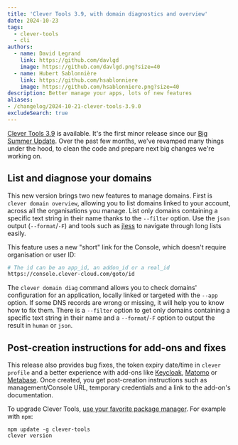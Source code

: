 ```yaml
---
title: 'Clever Tools 3.9, with domain diagnostics and overview'
date: 2024-10-23
tags:
  - clever-tools
  - cli
authors:
  - name: David Legrand
    link: https://github.com/davlgd
    image: https://github.com/davlgd.png?size=40
  - name: Hubert Sablonnière
    link: https://github.com/hsablonniere
    image: https://github.com/hsablonniere.png?size=40
description: Better manage your apps, lots of new features
aliases:
- /changelog/2024-10-21-clever-tools-3.9.0
excludeSearch: true
---
```


[Clever Tools 3.9](https://github.com/CleverCloud/clever-tools/releases/tag/3.9.0) is available. It's the first minor release since our [Big Summer Update](../07-02-clever-tools-3.8.0/). Over the past few months, we've revamped many things under the hood, to clean the code and prepare next big changes we're working on.

## List and diagnose your domains
This new version brings two new features to manage domains. First is `clever domain overview`, allowing you to list domains linked to your account, across all the organisations you manage. List only domains containing a specific text string in their name thanks to the `--filter` option. Use the `json` output (`--format`/`-F`) and tools such as [jless](https://jless.io/) to navigate through long lists easily.

This feature uses a new "short" link for the Console, which doesn't require organisation or user ID:

```bash
# The id can be an app_id, an addon_id or a real_id
https://console.clever-cloud.com/goto/id
```

The `clever domain diag` command allows you to check domains' configuration for an application, locally linked or targeted with the `--app` option. If some DNS records are wrong or missing, it will help you to know how to fix them. There is a `--filter` option to get only domains containing a specific text string in their name and a `--format`/`-F` option to output the result in `human` or `json`.

## Post-creation instructions for add-ons and fixes

This release also provides bug fixes, the token expiry date/time in `clever profile` and a better experience with add-ons like [Keycloak](/doc/addons/keycloak/), [Matomo](/doc/addons/matomo) or [Metabase](/doc/addons/metabase/). Once created, you get post-creation instructions such as management/Console URL, temporary credentials and a link to the add-on's documentation.

To upgrade Clever Tools, [use your favorite package manager](/doc/cli/install). For example with `npm`:

```
npm update -g clever-tools
clever version
```
